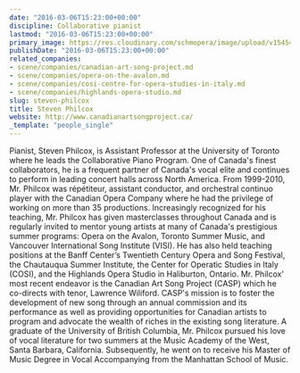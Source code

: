 ```yaml
---
date: "2016-03-06T15:23:00+00:00"
discipline: Collaborative pianist
lastmod: "2016-03-06T15:23:00+00:00"
primary_image: https://res.cloudinary.com/schmopera/image/upload/v1545409169/media/webhook-uploads/1457277636241/2016-03-06---Steven-Philcox.jpg.jpg
publishDate: "2016-03-06T15:23:00+00:00"
related_companies:
- scene/companies/canadian-art-song-project.md
- scene/companies/opera-on-the-avalon.md
- scene/companies/cosi-centre-for-opera-studies-in-italy.md
- scene/companies/highlands-opera-studio.md
slug: steven-philcox
title: Steven Philcox
website: http://www.canadianartsongproject.ca/
_template: "people_single"
---
```


Pianist, Steven Philcox, is Assistant Professor at the University of Toronto where he leads the Collaborative Piano Program. One of Canada's finest collaborators, he is a frequent partner of Canada's vocal elite and continues to perform in leading concert halls across North America. From 1999-2010, Mr. Philcox was répétiteur, assistant conductor, and orchestral continuo player with the Canadian Opera Company where he had the privilege of working on more than 35 productions. Increasingly recognized for his teaching, Mr. Philcox has given masterclasses throughout Canada and is regularly invited to mentor young artists at many of Canada's prestigious summer programs: Opera on the Avalon, Toronto Summer Music, and Vancouver International Song Institute (VISI). He has also held teaching positions at the Banff Center’s Twentieth Century Opera and Song Festival, the Chautauqua Summer Institute, the Center for Operatic Studies in Italy (COSI), and the Highlands Opera Studio in Haliburton, Ontario. Mr. Philcox' most recent endeavor is the Canadian Art Song Project (CASP) which he co-directs with tenor, Lawrence Wiliford. CASP's mission is to foster the development of new song through an annual commission and its performance as well as providing opportunities for Canadian artists to program and advocate the wealth of riches in the existing song literature. A graduate of the University of British Columbia, Mr. Philcox pursued his love of vocal literature for two summers at the Music Academy of the West, Santa Barbara, California. Subsequently, he went on to receive his Master of Music Degree in Vocal Accompanying from the Manhattan School of Music.
